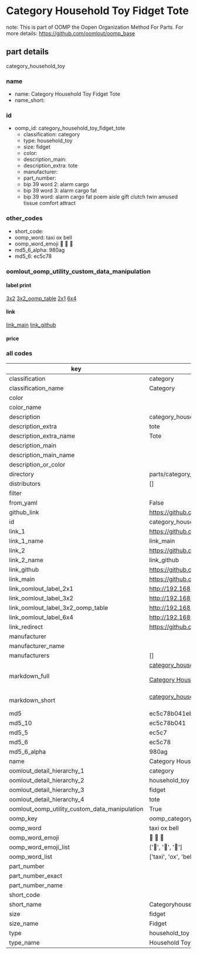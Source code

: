 # Category Household Toy Fidget Tote  

note: This is part of OOMP the Oopen Organization Method For Parts. For more details: https://github.com/oomlout/oomp_base

##  part details
  



category_household_toy



### name
* name: Category Household Toy Fidget Tote
* name_short: 
### id
* oomp_id: category_household_toy_fidget_tote
  * classification: category
  * type: household_toy
  * size: fidget
  * color: 
  * description_main: 
  * description_extra: tote
  * manufacturer: 
  * part_number: 
  * bip 39 word 2: alarm cargo
  * bip 39 word 3: alarm cargo fat
  * bip 39 word: alarm cargo fat poem aisle gift clutch twin amused tissue comfort attract

### other_codes
* short_code: 
* oomp_word: taxi ox bell
* oomp_word_emoji :taxi: :ox: :bell:
* md5_6_alpha: 980ag
* md5_6: ec5c78






### oomlout_oomp_utility_custom_data_manipulation
#### label print
[3x2](http://192.168.1.245:1112/?label=oomp%20980ag)
[3x2_oomp_table](http://192.168.1.108:1112/?label=oomp%20980ag)
[2x1](http://192.168.1.242:1112/?label=oomp%20980ag)
[6x4](http://192.168.1.55:1112/?label=oomp%20980ag)    

#### link

[link_main](https://github.com/oomlout/oomlout_oomp_version_1_messy/tree/main/parts/category_household_toy_fidget_tote) [link_github](https://github.com/oomlout/oomlout_oomp_version_1_messy/tree/main/parts/category_household_toy_fidget_tote)                             

#### price







### all codes 
| key | value |  
| --- | --- |  
| classification | category |  
| classification_name | Category |  
| color |  |  
| color_name |  |  
| description | category_household_toy |  
| description_extra | tote |  
| description_extra_name | Tote |  
| description_main |  |  
| description_main_name |  |  
| description_or_color |   |  
| directory | parts/category_household_toy_fidget_tote |  
| distributors | [] |  
| filter |  |  
| from_yaml | False |  
| github_link | https://github.com/oomlout/oomlout_oomp_part_src/tree/main/parts/category_household_toy_fidget_tote |  
| id | category_household_toy_fidget_tote |  
| link_1 | https://github.com/oomlout/oomlout_oomp_version_1_messy/tree/main/parts/category_household_toy_fidget_tote |  
| link_1_name | link_main |  
| link_2 | https://github.com/oomlout/oomlout_oomp_version_1_messy/tree/main/parts/category_household_toy_fidget_tote |  
| link_2_name | link_github |  
| link_github | https://github.com/oomlout/oomlout_oomp_version_1_messy/tree/main/parts/category_household_toy_fidget_tote |  
| link_main | https://github.com/oomlout/oomlout_oomp_version_1_messy/tree/main/parts/category_household_toy_fidget_tote |  
| link_oomlout_label_2x1 | http://192.168.1.242:1112/?label=oomp%20980ag |  
| link_oomlout_label_3x2 | http://192.168.1.245:1112/?label=oomp%20980ag |  
| link_oomlout_label_3x2_oomp_table | http://192.168.1.108:1112/?label=oomp%20980ag |  
| link_oomlout_label_6x4 | http://192.168.1.55:1112/?label=oomp%20980ag |  
| link_redirect | https://github.com/oomlout/oomlout_oomp_version_1_messy/tree/main/parts/category_household_toy_fidget_tote |  
| manufacturer |  |  
| manufacturer_name |  |  
| manufacturers | [] |  
| markdown_full | [category_household_toy_fidget_tote](none)<br>[](none)<br>[Category Household Toy Fidget Tote](none)<br><br> |  
| markdown_short | [category_household_toy_fidget_tote](none)<br><br> |  
| md5 | ec5c78b041eb65918702da70a6c8a82e |  
| md5_10 | ec5c78b041 |  
| md5_5 | ec5c7 |  
| md5_6 | ec5c78 |  
| md5_6_alpha | 980ag |  
| name | Category Household Toy Fidget Tote |  
| oomlout_detail_hierarchy_1 | category |  
| oomlout_detail_hierarchy_2 | household_toy |  
| oomlout_detail_hierarchy_3 | fidget |  
| oomlout_detail_hierarchy_4 | tote |  
| oomlout_oomp_utility_custom_data_manipulation | True |  
| oomp_key | oomp_category_household_toy_fidget_tote |  
| oomp_word | taxi ox bell |  
| oomp_word_emoji | :taxi: :ox: :bell: |  
| oomp_word_emoji_list | [':taxi:', ':ox:', ':bell:'] |  
| oomp_word_list | ['taxi', 'ox', 'bell'] |  
| part_number |  |  
| part_number_exact |  |  
| part_number_name |  |  
| short_code |  |  
| short_name | Categoryhouseholdtoy |  
| size | fidget |  
| size_name | Fidget |  
| type | household_toy |  
| type_name | Household Toy |  
